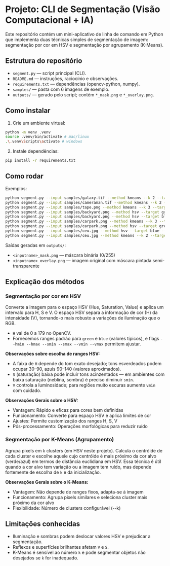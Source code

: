 # Projeto: CLI de Segmentação (Visão Computacional + IA)

Este repositório contém um mini-aplicativo de linha de comando em Python que implementa duas técnicas simples de segmentação de imagem: segmentação por cor em HSV e segmentação por agrupamento (K-Means).

## Estrutura do repositório

- `segment.py` — script principal (CLI).
- `README.md` — instruções, raciocínio e observações.
- `requirements.txt` — dependências (opencv-python, numpy).
- `samples/` — pasta com 6 imagens de exemplo.
- `outputs/` — gerado pelo script; contém `*_mask.png` e `*_overlay.png`.

## Como instalar
1. Crie um ambiente virtual:

```bash
python -m venv .venv
source .venv/bin/activate # mac/linux
.\.venv\Scripts\activate # windows
```

2. Instale dependências:
```bash
pip install -r requirements.txt
```

## Como rodar
Exemplos:

```bash
python segment.py --input samples/galaxy.tif --method kmeans --k 2 --target blue
python segment.py --input samples/cameraman.tif --method kmeans --k 2 --target blue 
python segment.py --input samples/tape.png --method kmeans --k 3 --target green
python segment.py --input samples/backyard.png --method hsv --target green
python segment.py --input samples/backyard.png --method hsv --target blue 
python segment.py --input samples/carpark.png --method kmeans --k 3 --target green
python segment.py --input samples/carpark.png --method hsv --target green
python segment.py --input samples/ceu.jpg --method hsv --target blue --hmin 10 --hmax 130
python segment.py --input samples/ceu.jpg --method kmeans --k 2 --target blue
```

Saídas geradas em `outputs/`:
- `<inputname>_mask.png` — máscara binária (0/255)
- `<inputname>_overlay.png` — imagem original com máscara pintada semi-transparente

## Explicação dos métodos

### Segmentação por cor em HSV
Converte a imagem para o espaço HSV (Hue, Saturation, Value) e aplica um intervalo para H, S e V. O espaço HSV separa a informação de cor (H) da intensidade (V), tornando-o mais robusto a variações de iluminação que o RGB.

- `H` vai de 0 a 179 no OpenCV.
- Fornecemos ranges padrão para `green` e `blue` (valores típicos), e flags `--hmin --hmax --smin --smax --vmin --vmax` permitem ajustar.

**Observações sobre escolha de ranges HSV:**
- A faixa de `H` depende do tom exato desejado; tons esverdeados podem ocupar 30–90, azuis 90–140 (valores aproximados).
- `S` (saturação) baixa pode incluir tons acinzentados — em ambientes com baixa saturação (neblina, sombra) é preciso diminuir `smin`.
- `V` controla a luminosidade; para regiões muito escuras aumente `vmin` com cuidado.

**Observações Gerais sobre o HSV:**
- Vantagem: Rápido e eficaz para cores bem definidas
- Funcionamento: Converte para espaço HSV e aplica limites de cor
- Ajustes: Permite customização dos ranges H, S, V
- Pós-processamento: Operações morfológicas para reduzir ruído

### Segmentação por K-Means (Agrupamento)
Agrupa pixels em `k` clusters (em HSV neste projeto). Calcula o centróide de cada cluster e escolhe aquele cujo centróide é mais próximo da cor alvo (verde/azul) em termos de distância euclidiana em HSV. Essa técnica é útil quando a cor alvo tem variação ou a imagem tem ruído, mas depende fortemente de escolha de `k` e da inicialização.

**Observações Gerais sobre o K-Means:**
- Vantagem: Não depende de ranges fixos, adapta-se à imagem
- Funcionamento: Agrupa pixels similares e seleciona cluster mais próximo da cor alvo
- Flexibilidade: Número de clusters configurável (--k)

## Limitações conhecidas
- Iluminação e sombras podem deslocar valores HSV e prejudicar a segmentação.
- Reflexos e superfícies brilhantes afetam `V` e `S`.
- K-Means é sensível ao número `k` e pode segmentar objetos não desejados se `k` for inadequado.
